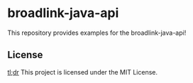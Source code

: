 # broadlink-java-api
This repository provides examples for the broadlink-java-api!

## License

[tl;dr](https://tldrlegal.com/license/mit-license) This project is licensed under the MIT License.